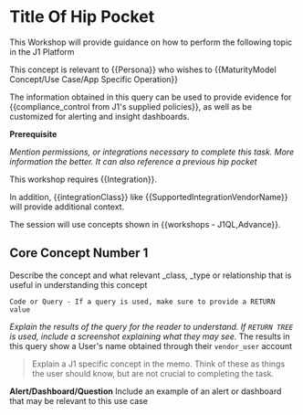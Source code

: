 # Title Of Hip Pocket
This Workshop will provide guidance on how to perform the following topic in the J1 Platform

This concept is relevant to {{Persona}} who wishes to {{MaturityModel Concept/Use Case/App Specific Operation}}

The information obtained in this query can be used to provide evidence for {{compliance_control from J1's supplied policies}}, as well as be customized for alerting and insight dashboards.

**Prerequisite**

_Mention permissions, or integrations necessary to complete this task. More information the better. It can also reference a previous hip pocket_

This workshop requires {{Integration}}.

In addition, {{integrationClass}} like {{SupportedIntegrationVendorName}} will provide additional context.

The session will use concepts shown in {{workshops - J1QL,Advance}}.

## Core Concept Number 1

Describe the concept and what relevant _class, _type or relationship that is useful in understanding this concept

```
Code or Query - If a query is used, make sure to provide a RETURN value
```
_Explain the results of the query for the reader to understand. If `RETURN TREE` is used, include a screenshot explaining what they may see._
The results in this query show a User's name obtained through their `vendor_user` account

> Explain a J1 specific concept in the memo. Think of these as things the user should know, but are not crucial to completing the task.



**Alert/Dashboard/Question**
Include an example of an alert or dashboard that may be relevant to this use case
